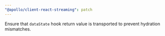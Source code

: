 ```yaml
---
"@apollo/client-react-streaming": patch
---
```


Ensure that `dataState` hook return value is transported to prevent hydration mismatches.

